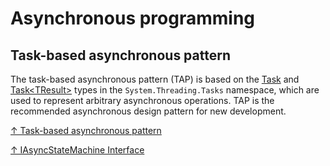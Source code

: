 # Asynchronous programming

## Task-based asynchronous pattern

The task-based asynchronous pattern (TAP) is based on the [Task](../api/system/threading/tasks/task/task.md) and [Task\<TResult>](../api/system/threading/tasks/task_t/task.md) types in the `System.Threading.Tasks` namespace, which are used to represent arbitrary asynchronous operations. TAP is the recommended asynchronous design pattern for new development.

[↑ Task-based asynchronous pattern](https://docs.microsoft.com/en-us/dotnet/standard/asynchronous-programming-patterns/task-based-asynchronous-pattern-tap)

[↑ IAsyncStateMachine Interface](https://docs.microsoft.com/en-us/dotnet/api/system.runtime.compilerservices.iasyncstatemachine)
